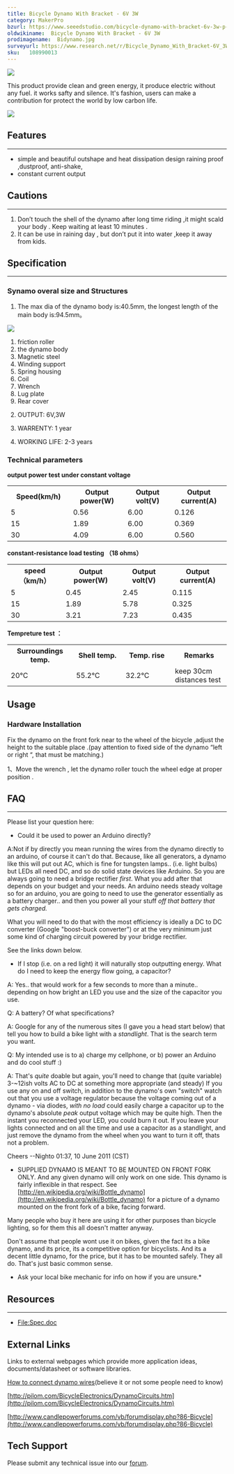 ```yaml
---
title: Bicycle Dynamo With Bracket - 6V 3W
category: MakerPro
bzurl: https://www.seeedstudio.com/bicycle-dynamo-with-bracket-6v-3w-p-798.html?cPath=155
oldwikiname:  Bicycle Dynamo With Bracket - 6V 3W
prodimagename:  Bidynamo.jpg
surveyurl: https://www.research.net/r/Bicycle_Dynamo_With_Bracket-6V_3W
sku:   108990013
---
```

![](http://bz.seeedstudio.com/depot/images/product/Bidynamo.jpg)

This product provide clean and green energy, it produce electric without any fuel. it works safty and silence. It's fashion, users can make a contribution for protect the world by low carbon life.

[![](https://github.com/SeeedDocument/Seeed-WiKi/raw/master/docs/images/300px-Get_One_Now_Banner-ragular.png)](https://www.seeedstudio.com/bicycle-dynamo-with-bracket-6v-3w-p-798.html?cPath=155)

##   Features
---
*   simple and beautiful outshape and heat dissipation design raining proof ,dustproof, anti-shake,
*   constant current output

##   Cautions
---
1.  Don’t touch the shell of the dynamo after long time riding ,it might scald your body . Keep waiting at least 10 minutes .
2.  It can be use in raining day , but don’t put it into water ,keep it away from kids.


##   Specification
---
###   Synamo overal size and Structures

1. The max dia of the dynamo body is:40.5mm, the longest length of the main body is:94.5mm。

![](img/Bicycle-spec.JPG)


1.  friction roller
2.  the dynamo body
3.  Magnetic steel
4.  Winding support
5.  Spring housing
6.  Coil
7.  Wrench
8.  Lug plate
9.  Rear cover
</td></tr></table>

2. OUTPUT: 6V,3W

3. WARRENTY:    1 year

4. WORKING LIFE:  2-3 years

###   Technical  parameters

**output power test under constant voltage**

<table >
<tr>
<th>Speed(km/h)
</th>
<th>Output power(W)
</th>
<th>Output volt(V)
</th>
<th>Output current(A)
</th></tr>
<tr>
<td width="200px">5
</td>
<td width="200px">0.56
</td>
<td width="200px">6.00
</td>
<td width="200px">0.126
</td></tr>
<tr>
<td>15
</td>
<td>1.89
</td>
<td>6.00
</td>
<td>0.369
</td></tr>
<tr>
<td>30
</td>
<td>4.09
</td>
<td>6.00
</td>
<td>0.560
</td></tr></table>

**constant-resistance load testing （18 ohms）**

<table >
<tr>
<th>speed（km/h）
</th>
<th>Output power(W)
</th>
<th>Output volt(V)
</th>
<th>Output current(A)
</th></tr>
<tr>
<td width="200px">5
</td>
<td width="200px">0.45
</td>
<td width="200px">2.45
</td>
<td width="200px">0.115
</td></tr>
<tr>
<td>15
</td>
<td>1.89
</td>
<td>5.78
</td>
<td>0.325
</td></tr>
<tr>
<td>30
</td>
<td>3.21
</td>
<td>7.23
</td>
<td>0.435
</td></tr></table>

**Tempreture test ：**

<table >
<tr>
<th>Surroundings temp.
</th>
<th>Shell temp.
</th>
<th>Temp. rise
</th>
<th>Remarks
</th></tr>
<tr>
<td width="200px">20℃
</td>
<td width="200px">55.2℃
</td>
<td width="200px">32.2℃
</td>
<td width="200px">keep 30cm distances test
</td></tr></table>



##   Usage

###   Hardware Installation

Fix the dynamo on the front fork near to the wheel of the bicycle ,adjust the height to the suitable place .(pay attention to fixed side of the dynamo “left or right “, that must be matching.)

1、Move the wrench , let the dynamo roller touch the wheel edge at proper position .


##   FAQ
---
Please list your question here:

*   Could it be used to power an Arduino directly?

A:Not if by directly you mean running the wires from the dynamo directly to an arduino, of course it can't do that. Because, like all generators, a dynamo like this will put out AC, which is fine for tungsten lamps.. (i.e. light bulbs) but LEDs all need DC, and so do solid state devices like Arduino. So you are always going to need a bridge rectifier *first*. What you add after that depends on your budget and your needs. An arduino needs steady voltage so for an arduino, you are going to need to use the generator essentially as a battery charger.. and then you power all your stuff *off that battery that gets charged.*

What you will need to do that with the most efficiency is ideally a DC to DC converter (Google "boost-buck converter") or at the very minimum just some kind of charging circuit powered by your bridge rectifier.

See the links down below.

*   If I stop (i.e. on a red light) it will naturally stop outputting energy. What do I need to keep the energy flow going, a capacitor?

A: Yes.. that would work for a few seconds to more than a minute.. depending on how bright an LED you use and the size of the capacitor you use.

Q: A battery? Of what specifications?

A: Google for any of the numerous sites (I gave you a head start below) that tell you how to build a bike light with a *standlight*.
That is the search term you want.

Q: My intended use is to a) charge my cellphone, or b) power an Arduino and do cool stuff :)

A: That's *quite* doable but again, you'll need to change that (quite variable) 3-~12ish volts AC to DC at something more appropriate (and steady) If you use any on and off switch, in addition to the dynamo's own "switch" watch out that you use a voltage regulator because the voltage coming out of a dynamo - via diodes, *with no load* could easily charge a capacitor up to the dynamo's absolute *peak* output voltage which may be quite high. Then the instant you reconnected your LED, you could burn it out. If you leave your lights connected and on all the time and use a capacitor as a standlight, and just remove the dynamo from the wheel when you want to turn it off, thats not a problem.

Cheers --Nighto 01:37, 10 June 2011 (CST)

*   SUPPLIED DYNAMO IS MEANT TO BE MOUNTED ON FRONT FORK ONLY.  And any given dynamo will only work on one side. This dynamo is fairly inflexible in that respect. See [http://en.wikipedia.org/wiki/Bottle_dynamo](http://en.wikipedia.org/wiki/Bottle_dynamo) for a picture of a dynamo mounted on the front fork of a bike, facing forward.

Many people who buy it here are using it for other purposes than bicycle lighting, so for them this all doesn't matter anyway.

Don't assume that people wont use it on bikes, given the fact its a bike dynamo, and its price, its a competitive option for bicyclists. And its a decent little dynamo, for the price, but it has to be mounted safely. They all do. That's just basic common sense.

*   Ask your local bike mechanic for info on how if you are unsure.*

##   Resources
---
*   [File:Spec.doc](res/Spec.doc "File:Spec.doc")


##   External Links

Links to external webpages which provide more application ideas, documents/datasheet or software libraries.

[How to connect dynamo wires](http://www.yellowjersey.org/dami.html)(believe it or not some people need to know)

[http://pilom.com/BicycleElectronics/DynamoCircuits.htm](http://pilom.com/BicycleElectronics/DynamoCircuits.htm)

[http://www.candlepowerforums.com/vb/forumdisplay.php?86-Bicycle](http://www.candlepowerforums.com/vb/forumdisplay.php?86-Bicycle)

## Tech Support
Please submit any technical issue into our [forum](http://forum.seeedstudio.com/). 